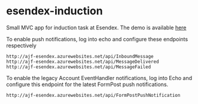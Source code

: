 esendex-induction
=================
Small MVC app for induction task at Esendex. The demo is available [here](http://ajf-esendex.azurewebsites.net)

To enable push notifications, log into echo and configure these endpoints respectively

```
http://ajf-esendex.azurewebsites.net/api/InboundMessage
http://ajf-esendex.azurewebsites.net/api/MessageDelivered
http://ajf-esendex.azurewebsites.net/api/MessageFailed
```

To enable the legacy Account EventHandler notifications, log into Echo and configure this endpoint for the latest FormPost push notifications.

```
http://ajf-esendex.azurewebsites.net/api/FormPostPushNotification
```
